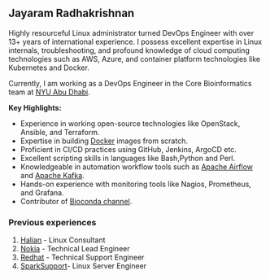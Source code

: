## Jayaram Radhakrishnan

Highly resourceful Linux administrator turned DevOps Engineer with over 13+ years of international experience. I possess excellent expertise in Linux internals, troubleshooting, and profound knowledge of cloud computing technologies such as AWS, Azure, and container platform technologies like Kubernetes and Docker.

Currently, I am working as a DevOps Engineer in the Core Bioinformatics team at [NYU Abu Dhabi](https://nyuad.nyu.edu).

**Key Highlights:**

* Experience in working open-source technologies like OpenStack, Ansible, and Terraform.
* Expertise in building [Docker](https://www.docker.com/) images from scratch.
* Proficient in CI/CD practices using GitHub, Jenkins, ArgoCD etc.
* Excellent scripting skills in languages like Bash,Python and Perl.
* Knowledgeable in automation workflow tools such as [Apache Airflow](https://airflow.apache.org/) and [Apache Kafka](https://kafka.apache.org/).
* Hands-on experience with monitoring tools like Nagios, Prometheus, and Grafana.
* Contributor of [Bioconda channel](https://bioconda.github.io/).


### Previous experiences
 
1. [Halian](https://www.halian.com/) - Linux Consultant
2. [Nokia](nokia.com) - Technical Lead Engineer
3. [Redhat](https://redhat.com) - Technical Support Engineer
4. [SparkSupport](https://sparksupport.com/)- Linux Server Engineer
